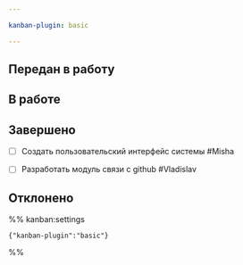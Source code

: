 ```yaml
---

kanban-plugin: basic

---
```


## Передан в работу



## В работе



## Завершено

- [ ] Создать пользовательский интерфейс системы #Misha
- [ ] Разработать модуль связи с github #Vladislav


## Отклонено





%% kanban:settings
```
{"kanban-plugin":"basic"}
```
%%